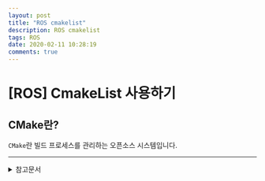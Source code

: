 ```yaml
---
layout: post
title: "ROS cmakelist"
description: ROS cmakelist
tags: ROS
date: 2020-02-11 10:28:19
comments: true
---
```


# [ROS] CmakeList 사용하기

## CMake란?

`CMake`란 빌드 프로세스를 관리하는 오픈소스 시스템입니다. 

<!-- cmakelist 기본 컨셉? -->
<!-- cmake list 장점 -->
<!-- ros 에서 cmakelist쓰는이유 -->
<!-- 튜토리얼에 있는거 주석달아서 설명 -->

---

<details>
<summary>참고문서</summary>
<div markdown="1">

- [About CMake](https://cmake.org/overview/)
- [Creating a ROS package by hand.](http://wiki.ros.org/ROS/Tutorials/Creating%20a%20Package%20by%20Hand)
- [Creating a ROS Package](http://wiki.ros.org/catkin/Tutorials/CreatingPackage#ROS.2BAC8-Tutorials.2BAC8-catkin.2BAC8-CreatingPackage.Customizing_the_package.xml)

</div>
</details>
<script id="dsq-count-scr" src="//msc9533.disqus.com/count.js" async></script>